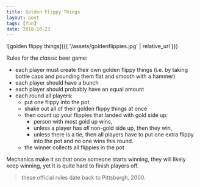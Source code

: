 ```yaml
---
title: Golden Flippy Things
layout: post
tags: [fun]
date: 2018-10-23
---
```


![golden flippy things]({{ '/assets/goldenflippies.jpg' | relative_url }})

Rules for the *classic* beer game:

- each player must create their own golden flippy things (i.e. by taking bottle caps and pounding them flat and smooth with a hammer)
- each player should have a bunch
- each player should probably have an equal amount
- each round all players: 
    - put one flippy into the pot
    - shake out all of their golden flippy things at once
    - then count up your flippies that landed with gold side up:
        - person with most gold up wins,
        - unless a player has *all* non-gold side up, then they win,
        - unless there is a tie, then all players have to put one extra flippy into the pot and no one wins this round.
    - the winner collects all flippies in the pot

Mechanics make it so that once someone starts winning, they will likely keep winning, yet it is quite hard to finish players off.

> these official rules date back to Pittsburgh, 2000.
